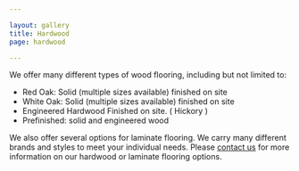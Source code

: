 ```yaml
---

layout: gallery
title: Hardwood
page: hardwood

---
```

We offer many different types of wood flooring, including but not limited to:

* Red Oak: Solid (multiple sizes available) finished on site
* White Oak: Solid (multiple sizes available) finished on site
* Engineered Hardwood Finished on site. ( Hickory )
* Prefinished: solid and engineered wood

We also offer several options for laminate flooring. We carry many different brands and styles to meet your individual needs. Please [contact us](contact.html) for more information on our hardwood or laminate flooring options.